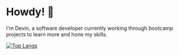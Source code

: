 # Howdy! 🤠
I'm Devin, a software developer currently working through bootcamp projects to learn more and hone my skills.

[![Top Langs](https://github-readme-stats.vercel.app/api/top-langs/?username=devolo13)](https://github.com/devolo13/github-readme-stats)
